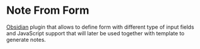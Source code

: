 # Note From Form

[Obsidian](https://obsidian.md/) plugin that allows to define form with different type of input fields and JavaScript support that will later be used together with template to generate notes.